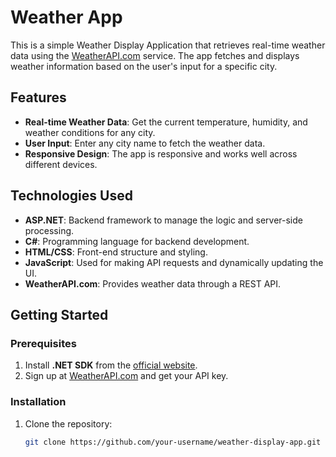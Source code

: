 # Weather App

This is a simple Weather Display Application that retrieves real-time weather data using the [WeatherAPI.com](https://www.weatherapi.com/) service. The app fetches and displays weather information based on the user's input for a specific city.

## Features

- **Real-time Weather Data**: Get the current temperature, humidity, and weather conditions for any city.
- **User Input**: Enter any city name to fetch the weather data.
- **Responsive Design**: The app is responsive and works well across different devices.

## Technologies Used

- **ASP.NET**: Backend framework to manage the logic and server-side processing.
- **C#**: Programming language for backend development.
- **HTML/CSS**: Front-end structure and styling.
- **JavaScript**: Used for making API requests and dynamically updating the UI.
- **WeatherAPI.com**: Provides weather data through a REST API.

## Getting Started

### Prerequisites

1. Install **.NET SDK** from the [official website](https://dotnet.microsoft.com/download).
2. Sign up at [WeatherAPI.com](https://www.weatherapi.com/) and get your API key.

### Installation

1. Clone the repository:
   ```bash
   git clone https://github.com/your-username/weather-display-app.git
